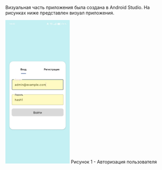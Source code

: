 Визуальная часть приложения была создана в Android Studio.
На рисунках ниже представлен визуал приложения.

<img src="pic/auth.jpg" width="200">
Рисунок 1 - Авторизация пользователя
